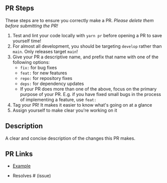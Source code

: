 ## PR Steps

These steps are to ensure you correctly make a PR. _Please delete them before submitting the PR!_

1. Test and lint your code locally with `yarn pr` before opening a PR to save yourself time!
2. For almost all development, you should be targeting `develop` rather than `main`. Only releases target `main`!
3. Give your PR a descriptive name, and prefix that name with one of the following options:
   - `fix:` for bug fixes
   - `feat:` for new features
   - `repo:` for repository fixes
   - `deps:` for dependency updates
   - If your PR does more than one of the above, focus on the primary purpose of your PR. E.g. if you have fixed small bugs in the process of implementing a feature, use `feat:`
4. Tag your PR! It makes it easier to know what's going on at a glance
5. Assign yourself to make clear you're working on it

## Description

A clear and concise description of the changes this PR makes.

## PR Links

- [Example](https://www.example.com)

- Resolves # (issue)